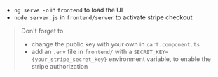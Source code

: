 - `ng serve -o` in `frontend` to load the UI
- `node server.js` in `frontend/server` to activate stripe checkout

> Don't forget to 
> - change the public key with your own in `cart.component.ts`
> - add an `.env` file in `frontend/` with a `SECRET_KEY={your_stripe_secret_key}` environment variable, to enable the stripe authorization
